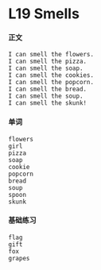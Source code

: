 # L19 Smells

#### 正文

    I can smell the flowers.
    I can smell the pizza.
    I can smell the soap.
    I can smell the cookies.
    I can smell the popcorn.
    I can smell the bread.
    I can smell the soup.
    I can smell the skunk!

#### 单词

    flowers
    girl
    pizza
    soap
    cookie
    popcorn
    bread
    soup
    spoon
    skunk

#### 基础练习

    flag
    gift
    fox
    grapes

